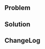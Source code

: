<!--
The text in these markdown comments is instructions that will not appear in the displayed pull request,
and can be deleted.

Please submit pull requests against the develop branch.

Follow the existing code style. Check the tests succeed, including format and lint.
  npm run test
  npm run check

Don't update the CHANGELOG or package version number. That gets done by maintainers when preparing the release.

Commander currently has zero production dependencies. That isn't a hard requirement, but is a simple story. Requests which 
add a dependency are much less likely to be accepted, and we are likely to ask for alternative approaches to avoid the dependency.
-->

## Problem

<!--
What problem are you solving?
What Issues does this relate to?
Show the broken output if appropriate.
-->

## Solution

<!--
How did you solve the problem? 
Show the fixed output if appropriate.

There are a lot of forms of documentation which could need updating for a change in functionality. It
is ok if you want to show us the code to discuss before doing the extra work, and
you should say so in your comments so we focus on the concept first before talking about all the other pieces:

- TypeScript typings
- JSDoc documentation in code
- tests
- README
- examples/
-->

## ChangeLog

<!--
Optional. Suggest a line for adding to the CHANGELOG to summarise your change.
-->
